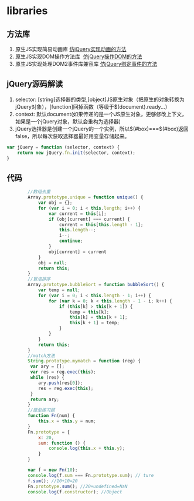 # libraries
## 方法库
1. 原生JS实现简易动画库 [仿jQuery实现动画的方法](https://github.com/wuxianqiang/libraries/blob/animate/animate/animate.js)
2. 原生JS实现DOM操作方法库  [仿jQuery操作DOM的方法](https://github.com/wuxianqiang/libraries/blob/dom/dom/dom.js)
3. 原生JS实现处理DOM2事件库兼容库 [仿jQuery绑定事件的方法](https://github.com/wuxianqiang/libraries/blob/event/event/event.js)

## jQuery源码解读
1. selector: [string]选择器的类型,[object]JS原生对象（把原生的对象转换为jQuery对象），[function]回掉函数（等级于$(document).ready...）
2. context: 默认document(如果传递的是一个JS原生对象，更够修改上下文，如果是一个jQuery对象，默认会重构为选择器)
3. jQuery选择器是创建一个jQuery的一个实例，所以$(#box)===$(#box)返回false，所以每次获取选择器最好用变量存储起来。

```js
var jQuery = function (selector, context) {
    return new jQuery.fn.init(selector, context);
}
```
## 代码

```js
        //数组去重
        Array.prototype.unique = function unique() {
            var obj = {};
            for (var i = 0; i < this.length; i++) {
                var current = this[i];
                if (obj[current] === current) {
                    current = this[this.length - 1];
                    this.length--;
                    i--;
                    continue;
                }
                obj[current] = current
            }
            obj = null;
            return this;
        }
        //冒泡排序
        Array.prototype.bubbleSort = function bubbleSort() {
            var temp = null;
            for (var i = 0; i < this.length - 1; i++) {
                for (var k = 0; k < this.length - 1 - i; k++) {
                    if (this[k] > this[k + 1]) {
                        temp = this[k];
                        this[k] = this[k + 1];
                        this[k + 1] = temp;
                    }
                }
            }
            return this;
        }
        //match方法
        String.prototype.mymatch = function (reg) {
         var ary = [];
         var res = reg.exec(this);
         while (res) {
            ary.push(res[0]);
            res = reg.exec(this);
         }
         return ary;
        }
        //原型练习题
        function Fn(num) {
            this.x = this.y = num;
        }
        Fn.prototype = {
            x: 20,
            sum: function () {
                console.log(this.x + this.y);
            }
        }

        var f = new Fn(10);
        console.log(f.sum === Fn.prototype.sum); // ture
        f.sum(); //10+10=20
        Fn.prototype.sum(); //20+undefined=NaN
        console.log(f.constructor); //Object
```

